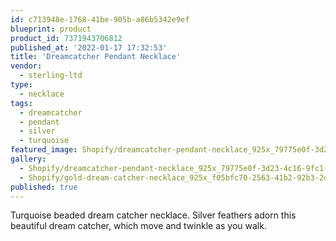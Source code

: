 ```yaml
---
id: c713948e-1768-41be-905b-a86b5342e9ef
blueprint: product
product_id: 7371943706812
published_at: '2022-01-17 17:32:53'
title: 'Dreamcatcher Pendant Necklace'
vendor:
  - sterling-ltd
type:
  - necklace
tags:
  - dreamcatcher
  - pendant
  - silver
  - turquoise
featured_image: Shopify/dreamcatcher-pendant-necklace_925x_79775e0f-3d23-4c16-9fc1-48766a7e5a7d.jpg
gallery:
  - Shopify/dreamcatcher-pendant-necklace_925x_79775e0f-3d23-4c16-9fc1-48766a7e5a7d.jpg
  - Shopify/gold-dream-catcher-necklace_925x_f05bfc70-2563-41b2-92b3-2d7379c1975c.jpg
published: true
---
```

<p>Turquoise beaded dream catcher necklace. Silver feathers adorn this beautiful dream catcher, which move and twinkle as you walk.</p>